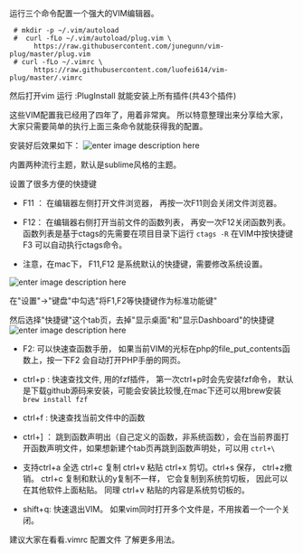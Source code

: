 	
运行三个命令配置一个强大的VIM编辑器。  

     # mkdir -p ~/.vim/autoload
     #  curl -fLo ~/.vim/autoload/plug.vim \
          https://raw.githubusercontent.com/junegunn/vim-plug/master/plug.vim
     # curl -fLo ~/.vimrc \
          https://raw.githubusercontent.com/luofei614/vim-plug/master/.vimrc

 然后打开vim 运行  :PlugInstall 就能安装上所有插件(共43个插件)

 这些VIM配置我已经用了四年了，用着非常爽。 所以特意整理出来分享给大家，大家只需要简单的执行上面三条命令就能获得我的配置。

安装好后效果如下：
![enter image description here](https://github.com/luofei614/vim-plug/raw/master/screenshot.png)

内置两种流行主题，默认是sublime风格的主题。

设置了很多方便的快捷键 

* F11 ：  在编辑器左侧打开文件浏览器， 再按一次F11则会关闭文件浏览器。 

* F12：   在编辑器右侧打开当前文件的函数列表， 再安一次F12关闭函数列表。函数列表是基于ctags的先需要在项目目录下运行 `ctags -R`  在VIM中按快捷键 F3 可以自动执行ctags命令。

* 注意，在mac下， F11,F12 是系统默认的快捷键，需要修改系统设置。

![enter image description here](https://github.com/luofei614/vim-plug/raw/master/Fn1.png)

在"设置"->"键盘"中勾选"将F1,F2等快捷键作为标准功能键"

然后选择"快捷键"这个tab页，去掉"显示桌面"和"显示Dashboard"的快捷键
![enter image description here](https://github.com/luofei614/vim-plug/raw/master/Fn2.png)

* F2: 可以快速查函数手册， 如果当前VIM的光标在php的file_put_contents函数上，按一下F2 会自动打开PHP手册的网页。

* ctrl+p :   快速查找文件, 用的fzf插件， 第一次ctrl+p时会先安装fzf命令， 默认是下载github源码来安装，可能会安装比较慢,在mac下还可以用brew安装`brew install fzf`

* ctrl+f : 快速查找当前文件中的函数 

* ctrl+] ： 跳到函数声明出（自己定义的函数，非系统函数），会在当前界面打开函数声明文件，如果想新建个tab页再跳到函数声明处，可以用 `ctrl+\`

* 支持ctrl+a 全选  ctrl+c 复制  ctrl+v 粘贴  ctrl+x 剪切。ctrl+s 保存， ctrl+z撤销。   ctrl+c 复制和默认的y复制不一样， 它会复制到系统剪切板， 因此可以在其他软件上面粘贴。 同理  ctrl+v 粘贴的内容是系统剪切板的。

* shift+q: 快速退出VIM。  如果vim同时打开多个文件是，不用挨着一个一个关闭。

建议大家在看看.vimrc 配置文件 了解更多用法。


